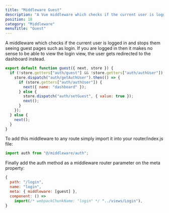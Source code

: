 ```yaml
---
title: "Middleware Guest"
description: "A Vue middleware which checks if the current user is logged in and stops them seeing guest pages such as login."
position: 18
category: "Middleware"
menuTitle: "Guest"
---
```


A middleware which checks if the current user is logged in and stops them seeing guest pages such as login. If you are logged in then it makes no sense to be able to view the login view, the user gets redirected to the dashboard instead.

```js
export default function guest({ next, store }) {
  if (!store.getters["auth/guest"] && !store.getters["auth/authUser"]) {
    store.dispatch("auth/getAuthUser").then(() => {
      if (store.getters["auth/authUser"]) {
        next({ name: "dashboard" });
      } else {
        store.dispatch("auth/setGuest", { value: true });
        next();
      }
    });
  } else {
    next();
  }
}
```

To add this middleware to any route simply import it into your router/index.js file:

```js
import auth from "@/middleware/auth";
```

Finally add the auth method as a middleware router parameter on the meta property:

```js
{
  path: "/login",
  name: "login",
  meta: { middleware: [guest] },
  component: () =>
    import(/* webpackChunkName: "login" */ "../views/Login"),
}
```
